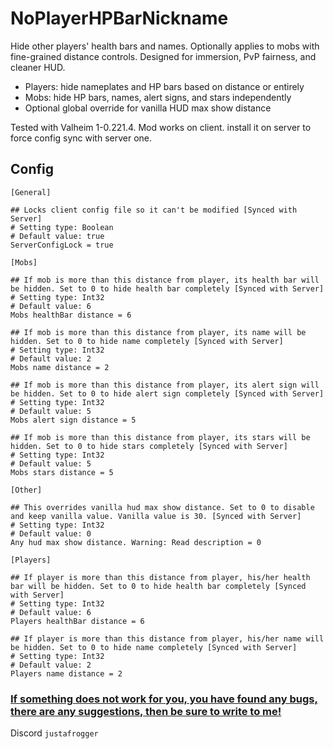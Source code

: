 # NoPlayerHPBarNickname

Hide other players' health bars and names. Optionally applies to mobs with fine-grained distance controls. Designed for immersion, PvP fairness, and cleaner HUD.

- Players: hide nameplates and HP bars based on distance or entirely
- Mobs: hide HP bars, names, alert signs, and stars independently
- Optional global override for vanilla HUD max show distance

Tested with Valheim 1-0.221.4. Mod works on client. install it on server to force config sync with server one. 

## Config
```
[General]

## Locks client config file so it can't be modified [Synced with Server]
# Setting type: Boolean
# Default value: true
ServerConfigLock = true

[Mobs]

## If mob is more than this distance from player, its health bar will be hidden. Set to 0 to hide health bar completely [Synced with Server]
# Setting type: Int32
# Default value: 6
Mobs healthBar distance = 6

## If mob is more than this distance from player, its name will be hidden. Set to 0 to hide name completely [Synced with Server]
# Setting type: Int32
# Default value: 2
Mobs name distance = 2

## If mob is more than this distance from player, its alert sign will be hidden. Set to 0 to hide alert sign completely [Synced with Server]
# Setting type: Int32
# Default value: 5
Mobs alert sign distance = 5

## If mob is more than this distance from player, its stars will be hidden. Set to 0 to hide stars completely [Synced with Server]
# Setting type: Int32
# Default value: 5
Mobs stars distance = 5

[Other]

## This overrides vanilla hud max show distance. Set to 0 to disable and keep vanilla value. Vanilla value is 30. [Synced with Server]
# Setting type: Int32
# Default value: 0
Any hud max show distance. Warning: Read description = 0

[Players]

## If player is more than this distance from player, his/her health bar will be hidden. Set to 0 to hide health bar completely [Synced with Server]
# Setting type: Int32
# Default value: 6
Players healthBar distance = 6

## If player is more than this distance from player, his/her name will be hidden. Set to 0 to hide name completely [Synced with Server]
# Setting type: Int32
# Default value: 2
Players name distance = 2

```

### <ins>If something does not work for you, you have found any bugs, there are any suggestions, then be sure to write to me!</ins><br>
 
Discord ```justafrogger```
